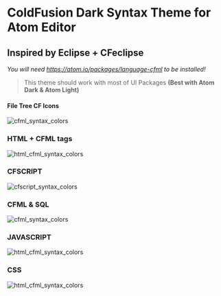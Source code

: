 # ColdFusion Dark Syntax Theme for Atom Editor
## Inspired by Eclipse + CFeclipse ##

*You will need _https://atom.io/packages/language-cfml_ to be installed!*

>This theme should work with most of UI Packages **(Best with Atom Dark & Atom Light)**

#### File Tree CF Icons ####

![cfml_syntax_colors](https://cloud.githubusercontent.com/assets/22228718/18628647/7be60242-7e61-11e6-8eff-ea62f303b6e1.png)

### HTML + CFML tags ###

![html_cfml_syntax_colors](https://cloud.githubusercontent.com/assets/22228718/18629608/f68e416c-7e66-11e6-9934-1d2018077c12.png)


### CFSCRIPT ###

![cfscript_syntax_colors](https://cloud.githubusercontent.com/assets/22228718/18629610/fa12a83c-7e66-11e6-84a5-17e1daffdcdf.png)

### CFML & SQL ###

![cfml_syntax_colors](https://cloud.githubusercontent.com/assets/22228718/18629796/57dafbbc-7e68-11e6-88d0-1fb4bdb5c0a6.png)


### JAVASCRIPT ###

![html_cfml_syntax_colors](https://cloud.githubusercontent.com/assets/22228718/18615494/b52fda78-7da8-11e6-8a43-92f8709843dd.png)

### CSS ###

![html_cfml_syntax_colors](https://cloud.githubusercontent.com/assets/22228718/18629616/00bd0308-7e67-11e6-9a30-7221361abb1a.png)
